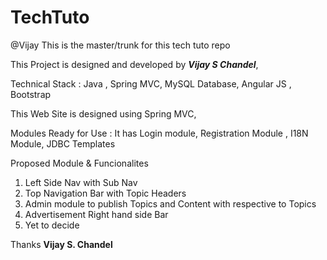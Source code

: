 # TechTuto

@Vijay
This is the master/trunk for this tech tuto repo

This Project is designed and developed by <b><i>Vijay S Chandel</i></b>,

Technical Stack : Java , Spring MVC, MySQL Database, Angular JS , Bootstrap

This Web Site is designed using Spring MVC, 

Modules Ready for Use :
It has Login module, Registration Module , I18N Module, JDBC Templates

Proposed Module & Funcionalites
1) Left Side Nav with Sub Nav
2) Top Navigation Bar with Topic Headers
3) Admin module to publish Topics and Content with respective to Topics
4) Advertisement Right hand side Bar
5) Yet to decide 


Thanks 
<b> Vijay S. Chandel </b>

 
